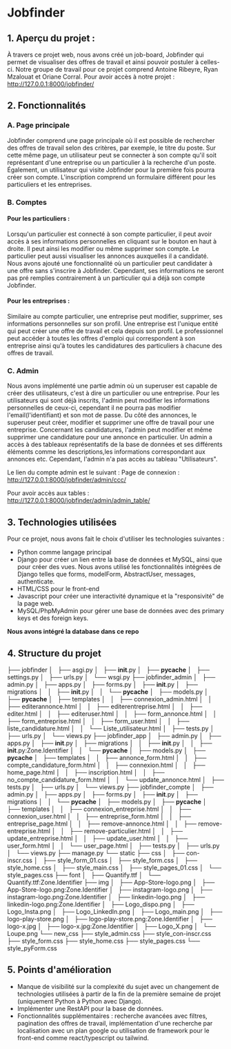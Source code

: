 # Jobfinder
## 1. Aperçu du projet :
À travers ce projet web, nous avons créé un job-board, Jobfinder qui permet de visualiser des offres de travail et ainsi pouvoir postuler à celles-ci.
Notre groupe de travail pour ce projet comprend Antoine Ribeyre, Ryan Mzalouat et Oriane Corral.
Pour avoir accès à notre projet : http://127.0.0.1:8000/jobfinder/

## 2. Fonctionnalités

### A. Page principale
Jobfinder comprend une page principale où il est possible de rechercher des offres de travail selon des critères, par exemple, le titre du poste. Sur cette même page, un utilisateur peut se connecter à son compte qu'il soit représentant d'une entreprise ou un particulier à la recherche d'un poste.
Également,   un utilisateur qui  visite Jobfinder pour la première fois pourra créer son compte. L'inscription comprend un formulaire différent pour les particuliers et les entreprises.

### B. Comptes
#### Pour les particuliers : 
Lorsqu'un particulier est connecté à son compte particulier, il peut avoir accès à ses informations personnelles en cliquant sur le bouton en haut à droite. Il peut ainsi les modifier ou même supprimer son compte. 
Le particulier peut aussi visualiser les annonces auxquelles il a candidaté.
Nous avons ajouté une fonctionnalité où un particulier peut candidater à une offre sans s'inscrire à Jobfinder. Cependant, ses informations ne seront pas pré remplies contrairement à un particulier qui a déjà son compte Jobfinder.
#### Pour les entreprises : 
Similaire au compte particulier, une entreprise peut modifier, supprimer, ses informations personnelles sur son profil. Une entreprise est l'unique entité qui peut créer une offre de travail et cela depuis son profil. 
Le professionnel peut accéder à toutes les offres d'emploi qui correspondent à son entreprise ainsi qu'à toutes les candidatures des particuliers à chacune des offres de travail. 

### C. Admin
Nous avons implémenté une partie admin où un superuser est capable de créer des utilisateurs, c'est à dire un particulier ou une entreprise. 
Pour les utilisateurs qui sont déjà inscrits, l'admin peut modifier les informations personnelles de ceux-ci, cependant il ne pourra pas modifier l'email(l'identifiant) et son mot de passe. 
Du côté des annonces, le superuser peut créer, modifier et supprimer une offre de travail pour une entreprise.
Concernant les candidatures, l'admin peut modifier et même supprimer une candidature pour une annonce en particulier.
Un admin a accès à des tableaux représentatifs de la base de données et ses différents éléments comme les descriptions,les informations correspondant aux annonces etc. Cependant, l'admin n'a pas accès au tableau "Utilisateurs".

Le lien du compte admin est le suivant : 
Page de connexion : http://127.0.0.1:8000/jobfinder/admin/ccc/

Pour avoir accès aux tables : http://127.0.0.1:8000/jobfinder/admin/admin_table/


## 3. Technologies utilisées
Pour ce projet, nous avons fait le choix d'utiliser les technologies suivantes :
- Python comme langage principal 
- Django pour créer un lien entre la base de données et MySQL, ainsi que pour créer des vues. Nous avons utilisé les fonctionnalités intégrées de Django telles que forms, modelForm, AbstractUser, messages, authenticate.
- HTML/CSS pour le front-end
- Javascript pour créer une interactivité dynamique et la "responsivité" de la page web.
- MySQL/PhpMyAdmin pour gérer une base de données avec des primary keys et des foreign keys.

**Nous avons intégré la database dans ce repo**
  

## 4. Structure du projet
├── jobfinder
│   ├── asgi.py
│   ├── __init__.py
│   ├── __pycache__
│   ├── settings.py
│   ├── urls.py
│   └── wsgi.py
├── jobfinder_admin
│   ├── admin.py
│   ├── apps.py
│   ├── forms.py
│   ├── __init__.py
│   ├── migrations
│   │   ├── __init__.py
│   │   └── __pycache__
│   ├── models.py
│   ├── __pycache__
│   ├── templates
│   │   ├── connexion_admin.html
│   │   ├── editerannonce.html
│   │   ├── editerentreprise.html
│   │   ├── editer.html
│   │   ├── editeruser.html
│   │   ├── form_annonce.html
│   │   ├── form_entreprise.html
│   │   ├── form_user.html
│   │   ├── liste_candidature.html
│   │   └── Liste_utilisateur.html
│   ├── tests.py
│   ├── urls.py
│   └── views.py
├── jobfinder_app
│   ├── admin.py
│   ├── apps.py
│   ├── __init__.py
│   ├── migrations
│   │   ├── __init__.py
│   │   ├── __init__.py:Zone.Identifier
│   │   └── __pycache__
│   ├── models.py
│   ├── __pycache__
│   ├── templates
│   │   ├── annonce_form.html
│   │   ├── compte_candidature_form.html
│   │   ├── connexion.html
│   │   ├── home_page.html
│   │   ├── inscription.html
│   │   ├── no_compte_candidature_form.html
│   │   └── update_annonce.html
│   ├── tests.py
│   ├── urls.py
│   └── views.py
├── jobfinder_compte
│   ├── admin.py
│   ├── apps.py
│   ├── forms.py
│   ├── __init__.py
│   ├── migrations
│   │   └── __pycache__
│   ├── models.py
│   ├── __pycache__
│   ├── templates
│   │   ├── connexion_entreprise.html
│   │   ├── connexion_user.html
│   │   ├── entreprise_form.html
│   │   ├── entreprise_page.html
│   │   ├── remove-annonce.html
│   │   ├── remove-entreprise.html
│   │   ├── remove-particulier.html
│   │   ├── update_entreprise.html
│   │   ├── update_user.html
│   │   ├── user_form.html
│   │   └── user_page.html
│   ├── tests.py
│   ├── urls.py
│   └── views.py
├── manage.py
└── static
    ├── css
    │   ├── con-inscr.css
    │   ├── style_form_01.css
    │   ├── style_form.css
    │   ├── style_home.css
    │   ├── style_main.css
    │   ├── style_pages_01.css
    │   └── style_pages.css
    ├── font
    │   ├── Quantify.ttf
    │   └── Quantify.ttf:Zone.Identifier
    ├── img
    │   ├── App-Store-logo.png
    │   ├── App-Store-logo.png:Zone.Identifier
    │   ├── instagram-logo.png
    │   ├── instagram-logo.png:Zone.Identifier
    │   ├── linkedin-logo.png
    │   ├── linkedin-logo.png:Zone.Identifier
    │   ├── Logo_dispo.png
    │   ├── Logo_Insta.png
    │   ├── Logo_LinkedIn.png
    │   ├── Logo_main.png
    │   ├── logo-play-store.png
    │   ├── logo-play-store.png:Zone.Identifier
    │   ├── logo-x.jpg
    │   ├── logo-x.jpg:Zone.Identifier
    │   ├── Logo_X.png
    │   └── Loupe.png
    └── new_css
        ├── style_admin.css
        ├── style_con-inscr.css
        ├── style_form.css
        ├── style_home.css
        ├── style_pages.css
        └── style_pyForm.css
## 5. Points d'amélioration
- Manque de visibilité sur la complexité du sujet avec un changement de technologies utilisées à partir de la fin de la première semaine de projet (uniquement Python à Python avec Django).
- Implémenter une RestAPI pour la base de données.
- Fonctionnalités supplémentaires : recherche avancées avec filtres, pagination des offres de travail, implémentation d'une recherche par localisation avec un plan google ou utilisation de framework pour le front-end comme react/typescript ou tailwind.
